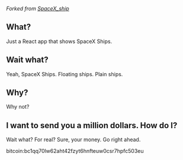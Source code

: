 *Forked from [SpaceX_ship](https://github.com/Nighthawk1210/SpaceX_ship)*

## What?
Just a React app that shows SpaceX Ships.

## Wait what?
Yeah, SpaceX Ships. Floating ships. Plain ships.

## Why?
Why not?

## I want to send you a million dollars. How do I?
Wait what? For real? Sure, your money. Go right ahead. 

bitcoin:bc1qq70lw62aht42fzyt6hnfteuw0csr7hpfc503eu